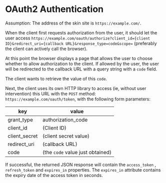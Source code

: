 # OAuth2 Authentication

Assumption: The address of the skin site is `https://example.com/`.

When the client first requests authorization from the user, it should let the user access `https://example.com/oauth/authorize?client_id={client ID}&redirect_uri={callback URL}&response_type=code&scope=` (preferably the client can actively call the browser).

At this point the browser displays a page that allows the user to choose whether to allow authorization to the client. If allowed by the user, the user will be redirected to the callback URL with a query string with a `code` field.

The client wants to retrieve the value of this `code`.

Next, the client uses its own HTTP library to access (ie, without user intervention) this URL with the `POST` method: `https://example.com/oauth/token`, with the following form parameters:

|key|value|
|-|-|
|grant_type|authorization_code|
|client_id| (Client ID)|
|client_secret| (client secret value)|
|redirect_uri| (callback URL)|
|code| (the `code` value just obtained)|

If successful, the returned JSON response will contain the `access_token` , `refresh_token` and `expires_in` properties. The `expires_in` attribute contains the expiry date of the access token in seconds.